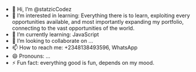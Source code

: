 - 👋 Hi, I’m @statzicCodez
- 👀 I’m interested in learning: Everything there is to learn, exploiting every opportunities available, and most importantly expanding my portfolio, connecting to the vast opportunities of the world.
- 🌱 I’m currently learning: JavaScript
- 💞️ I’m looking to collaborate on ...
- 📫 How to reach me: +2348138493596, WhatsApp
- 😄 Pronouns: ...
- ⚡ Fun fact: everything good is fun, depends on my mood.

<!---
statzicCodez/statzicCodez is a ✨ special ✨ repository because its `README.md` (this file) appears on your GitHub profile.
You can click the Preview link to take a look at your changes.
--->
